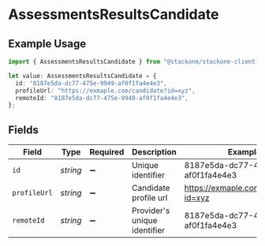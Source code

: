 # AssessmentsResultsCandidate

## Example Usage

```typescript
import { AssessmentsResultsCandidate } from "@stackone/stackone-client-ts/sdk/models/shared";

let value: AssessmentsResultsCandidate = {
  id: "8187e5da-dc77-475e-9949-af0f1fa4e4e3",
  profileUrl: "https://exmaple.com/candidate?id=xyz",
  remoteId: "8187e5da-dc77-475e-9949-af0f1fa4e4e3",
};
```

## Fields

| Field                                | Type                                 | Required                             | Description                          | Example                              |
| ------------------------------------ | ------------------------------------ | ------------------------------------ | ------------------------------------ | ------------------------------------ |
| `id`                                 | *string*                             | :heavy_minus_sign:                   | Unique identifier                    | 8187e5da-dc77-475e-9949-af0f1fa4e4e3 |
| `profileUrl`                         | *string*                             | :heavy_minus_sign:                   | Candidate profile url                | https://exmaple.com/candidate?id=xyz |
| `remoteId`                           | *string*                             | :heavy_minus_sign:                   | Provider's unique identifier         | 8187e5da-dc77-475e-9949-af0f1fa4e4e3 |